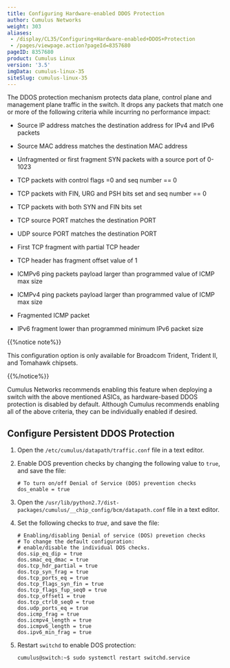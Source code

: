 ```yaml
---
title: Configuring Hardware-enabled DDOS Protection
author: Cumulus Networks
weight: 303
aliases:
 - /display/CL35/Configuring+Hardware-enabled+DDOS+Protection
 - /pages/viewpage.action?pageId=8357680
pageID: 8357680
product: Cumulus Linux
version: '3.5'
imgData: cumulus-linux-35
siteSlug: cumulus-linux-35
---
```

The DDOS protection mechanism protects data plane, control plane and
management plane traffic in the switch. It drops any packets that match
one or more of the following criteria while incurring no performance
impact:

  - Source IP address matches the destination address for IPv4 and IPv6
    packets

  - Source MAC address matches the destination MAC address

  - Unfragmented or first fragment SYN packets with a source port of
    0-1023

  - TCP packets with control flags =0 and seq number == 0

  - TCP packets with FIN, URG and PSH bits set and seq number == 0

  - TCP packets with both SYN and FIN bits set

  - TCP source PORT matches the destination PORT

  - UDP source PORT matches the destination PORT

  - First TCP fragment with partial TCP header

  - TCP header has fragment offset value of 1

  - ICMPv6 ping packets payload larger than programmed value of ICMP max
    size

  - ICMPv4 ping packets payload larger than programmed value of ICMP max
    size

  - Fragmented ICMP packet

  - IPv6 fragment lower than programmed minimum IPv6 packet size

{{%notice note%}}

This configuration option is only available for Broadcom Trident,
Trident II, and Tomahawk chipsets.

{{%/notice%}}

Cumulus Networks recommends enabling this feature when deploying a
switch with the above mentioned ASICs, as hardware-based DDOS protection
is disabled by default. Although Cumulus recommends enabling all of the
above criteria, they can be individually enabled if desired.

## <span>Configure Persistent DDOS Protection</span>

1.  Open the `/etc/cumulus/datapath/traffic.conf` file in a text editor.

2.  Enable DOS prevention checks by changing the following value to
    `true`, and save the file:
    
        # To turn on/off Denial of Service (DOS) prevention checks
        dos_enable = true

3.  Open the
    `/usr/lib/python2.7/dist-packages/cumulus/__chip_config/bcm/datapath.conf`
    file in a text editor.

4.  Set the following checks to *true*, and save the file:
    
        # Enabling/disabling Denial of service (DOS) prevetion checks
        # To change the default configuration:
        # enable/disable the individual DOS checks.
        dos.sip_eq_dip = true
        dos.smac_eq_dmac = true
        dos.tcp_hdr_partial = true
        dos.tcp_syn_frag = true
        dos.tcp_ports_eq = true
        dos.tcp_flags_syn_fin = true
        dos.tcp_flags_fup_seq0 = true
        dos.tcp_offset1 = true
        dos.tcp_ctrl0_seq0 = true
        dos.udp_ports_eq = true
        dos.icmp_frag = true
        dos.icmpv4_length = true
        dos.icmpv6_length = true
        dos.ipv6_min_frag = true

5.  Restart `switchd` to enable DOS protection:
    
        cumulus@switch:~$ sudo systemctl restart switchd.service
